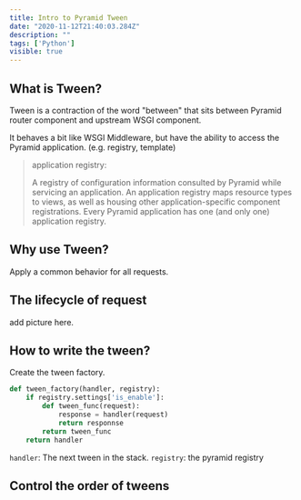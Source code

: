 ```yaml
---
title: Intro to Pyramid Tween 
date: "2020-11-12T21:40:03.284Z"
description: ""
tags: ['Python']
visible: true 
---
```

## What is Tween?

Tween is a contraction of the word "between" that sits between Pyramid router component and upstream WSGI component. 

It behaves a bit like WSGI Middleware, but have the ability to access the Pyramid application. (e.g. registry, template)

> application registry: 
> 
> A registry of configuration information consulted by Pyramid while servicing an application. An application registry maps resource types to views, as well as housing other application-specific component registrations. Every Pyramid application has one (and only one) application registry.

## Why use Tween?
Apply a common behavior for all requests.

## The lifecycle of request
add picture here.

## How to write the tween?
Create the tween factory.

```python
def tween_factory(handler, registry):
    if registry.settings['is_enable']:
        def tween_func(request):
            response = handler(request)
            return responnse
        return tween_func
    return handler
```
`handler`: The next tween in the stack.
`registry`: the pyramid registry

## Control the order of tweens